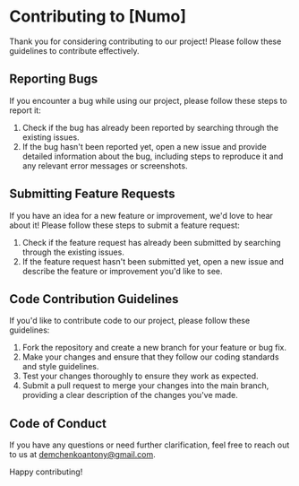 # Contributing to [Numo]

Thank you for considering contributing to our project! Please follow these guidelines to contribute effectively.

## Reporting Bugs
If you encounter a bug while using our project, please follow these steps to report it:
1. Check if the bug has already been reported by searching through the existing issues.
2. If the bug hasn't been reported yet, open a new issue and provide detailed information about the bug, including steps to reproduce it and any relevant error messages or screenshots.

## Submitting Feature Requests
If you have an idea for a new feature or improvement, we'd love to hear about it! Please follow these steps to submit a feature request:
1. Check if the feature request has already been submitted by searching through the existing issues.
2. If the feature request hasn't been submitted yet, open a new issue and describe the feature or improvement you'd like to see.

## Code Contribution Guidelines
If you'd like to contribute code to our project, please follow these guidelines:
1. Fork the repository and create a new branch for your feature or bug fix.
2. Make your changes and ensure that they follow our coding standards and style guidelines.
3. Test your changes thoroughly to ensure they work as expected.
4. Submit a pull request to merge your changes into the main branch, providing a clear description of the changes you've made.

## Code of Conduct
If you have any questions or need further clarification, feel free to reach out to us at [demchenkoantony@gmail.com](mailto:demchenkoantony@gmail.com).

Happy contributing!
